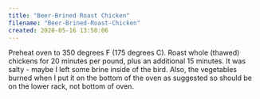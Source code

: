 ```yaml
---
title: "Beer-Brined Roast Chicken"
filename: "Beer-Brined-Roast-Chicken"
created: 2020-05-16 13:50:06
---
```

Preheat oven to 350 degrees F (175 degrees C).
Roast whole (thawed) chickens for 20 minutes per pound, plus an additional 15 minutes.
It was salty - maybe I left some brine inside of the bird.
Also, the vegetables burned when I put it on the bottom of the oven as suggested so should be on the lower rack, not bottom of oven.
